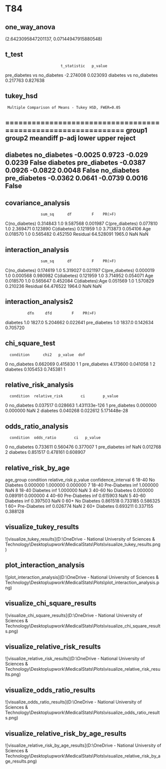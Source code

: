 # T84

## one_way_anova

(2.6423095847201137, 0.07144947915880548)

## t_test

                             t_statistic   p_value
pre_diabetes vs no_diabetes    -2.274008  0.023093
diabetes vs no_diabetes         0.217763  0.827638

## tukey_hsd

     Multiple Comparison of Means - Tukey HSD, FWER=0.05      
==============================================================
   group1      group2    meandiff p-adj   lower  upper  reject
--------------------------------------------------------------
   diabetes  no_diabetes  -0.0025 0.9723  -0.029 0.0239  False
   diabetes pre_diabetes  -0.0387 0.0926 -0.0822 0.0048  False
no_diabetes pre_diabetes  -0.0362 0.0641 -0.0739 0.0016  False
--------------------------------------------------------------

## covariance_analysis

                    sum_sq      df         F    PR(>F)
C(no_diabetes)    0.314843     1.0  9.587568  0.001987
C(pre_diabetes)   0.077810     1.0  2.369471  0.123890
C(diabetes)       0.121959     1.0  3.713873  0.054106
Age               0.018570     1.0  0.565482  0.452150
Residual         64.528091  1965.0       NaN       NaN

## interaction_analysis

                    sum_sq      df         F    PR(>F)
C(no_diabetes)    0.174619     1.0  5.319027  0.021197
C(pre_diabetes)   0.000019     1.0  0.000568  0.980982
C(diabetes)       0.121959     1.0  3.714952  0.054071
Age               0.018570     1.0  0.565647  0.452084
C(diabetes):Age   0.051569     1.0  1.570829  0.210236
Residual         64.476522  1964.0       NaN       NaN

## interaction_analysis2

              dfn     dfd         F    PR(>F)
diabetes      1.0  1827.0  5.204662  0.022641
pre_diabetes  1.0  1837.0  0.142634  0.705720

## chi_square_test

      condition      chi2   p_value  dof
0   no_diabetes  0.662069  0.415830    1
1  pre_diabetes  4.173600  0.041058    1
2      diabetes  0.105453  0.745381    1

## relative_risk_analysis

      condition  relative_risk        ci        p_value
0   no_diabetes       0.037517  0.028663  1.431133e-126
1  pre_diabetes       0.000000  0.000000            NaN
2      diabetes       0.040268  0.022612   5.171448e-28

## odds_ratio_analysis

      condition  odds_ratio        ci   p_value
0   no_diabetes    0.733611  0.560476  0.377007
1  pre_diabetes         inf       NaN  0.012768
2      diabetes    0.851517  0.478161  0.608907

## relative_risk_by_age

  age_group     condition  relative_risk   p_value  confidence_interval
6     18-40   No Diabetes       0.000000  1.000000             0.000000
7     18-40  Pre-Diabetes            inf  1.000000                  NaN
8     18-40      Diabetes            inf  1.000000                  NaN
3     40-60   No Diabetes       0.000000  0.089191             0.000000
4     40-60  Pre-Diabetes            inf  0.615903                  NaN
5     40-60      Diabetes            inf  0.397503                  NaN
0       60+   No Diabetes       0.861518  0.733185             0.586325
1       60+  Pre-Diabetes            inf  0.026774                  NaN
2       60+      Diabetes       0.693211  0.337155             0.388128

## visualize_tukey_results

![visualize_tukey_results](D:\OneDrive - National University of Sciences & Technology\Desktop\upwork\MedicalStats\Plots\visualize_tukey_results.png)

## plot_interaction_analysis

![plot_interaction_analysis](D:\OneDrive - National University of Sciences & Technology\Desktop\upwork\MedicalStats\Plots\plot_interaction_analysis.png)

## visualize_chi_square_results

![visualize_chi_square_results](D:\OneDrive - National University of Sciences & Technology\Desktop\upwork\MedicalStats\Plots\visualize_chi_square_results.png)

## visualize_relative_risk_results

![visualize_relative_risk_results](D:\OneDrive - National University of Sciences & Technology\Desktop\upwork\MedicalStats\Plots\visualize_relative_risk_results.png)

## visualize_odds_ratio_results

![visualize_odds_ratio_results](D:\OneDrive - National University of Sciences & Technology\Desktop\upwork\MedicalStats\Plots\visualize_odds_ratio_results.png)

## visualize_relative_risk_by_age_results

![visualize_relative_risk_by_age_results](D:\OneDrive - National University of Sciences & Technology\Desktop\upwork\MedicalStats\Plots\visualize_relative_risk_by_age_results.png)

